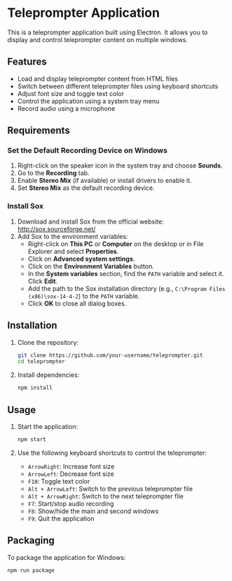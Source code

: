 # Teleprompter Application

This is a teleprompter application built using Electron. It allows you to display and control teleprompter content on multiple windows.

## Features

- Load and display teleprompter content from HTML files
- Switch between different teleprompter files using keyboard shortcuts
- Adjust font size and toggle text color
- Control the application using a system tray menu
- Record audio using a microphone

## Requirements

### Set the Default Recording Device on Windows

1. Right-click on the speaker icon in the system tray and choose **Sounds**.
2. Go to the **Recording** tab.
3. Enable **Stereo Mix** (if available) or install drivers to enable it.
4. Set **Stereo Mix** as the default recording device.

### Install Sox

1. Download and install Sox from the official website: http://sox.sourceforge.net/
2. Add Sox to the environment variables:
   - Right-click on **This PC** or **Computer** on the desktop or in File Explorer and select **Properties**.
   - Click on **Advanced system settings**.
   - Click on the **Environment Variables** button.
   - In the **System variables** section, find the `PATH` variable and select it. Click **Edit**.
   - Add the path to the Sox installation directory (e.g., `C:\Program Files (x86)\sox-14-4-2`) to the `PATH` variable.
   - Click **OK** to close all dialog boxes.

## Installation

1. Clone the repository:

   ```sh
   git clone https://github.com/your-username/teleprompter.git
   cd teleprompter
   ```

2. Install dependencies:
   ```sh
   npm install
   ```

## Usage

1. Start the application:

   ```sh
   npm start
   ```

2. Use the following keyboard shortcuts to control the teleprompter:
   - `ArrowRight`: Increase font size
   - `ArrowLeft`: Decrease font size
   - `F10`: Toggle text color
   - `Alt + ArrowLeft`: Switch to the previous teleprompter file
   - `Alt + ArrowRight`: Switch to the next teleprompter file
   - `F7`: Start/stop audio recording
   - `F8`: Show/hide the main and second windows
   - `F9`: Quit the application

## Packaging

To package the application for Windows:

```sh
npm run package
```
